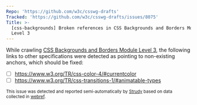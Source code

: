 ```yaml
---
Repo: 'https://github.com/w3c/csswg-drafts'
Tracked: 'https://github.com/w3c/csswg-drafts/issues/8075'
Title: >-
  [css-backgrounds] Broken references in CSS Backgrounds and Borders Module
  Level 3
---
```


While crawling [CSS Backgrounds and Borders Module Level 3](https://drafts.csswg.org/css-backgrounds/), the following links to other specifications were detected as pointing to non-existing anchors, which should be fixed:
* [ ] https://www.w3.org/TR/css-color-4/#currentcolor
* [ ] https://www.w3.org/TR/css-transitions-1/#animatable-types

<sub>This issue was detected and reported semi-automatically by [Strudy](https://github.com/w3c/strudy/) based on data collected in [webref](https://github.com/w3c/webref/).</sub>
